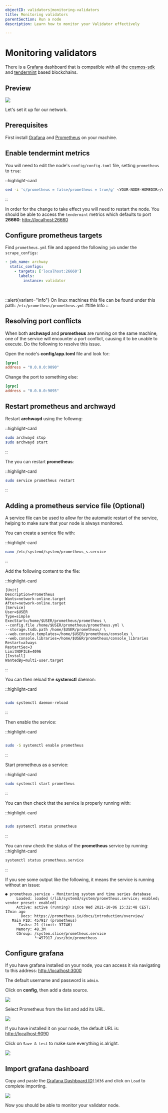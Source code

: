```yaml
---
objectID: validators|monitoring-validators
title: Monitoring validators
parentSection: Run a node
description: Learn how to monitor your Validator effectively

---
```


# Monitoring validators

There is a <a href="https://grafana.com/" target="_blank" >Grafana</a> dashboard that is compatible with all the <a href="https://github.com/cosmos/cosmos-sdk" target="_blank" >cosmos-sdk</a> and <a href="https://github.com/tendermint/tendermint" target="_blank" >tendermint</a> based blockchains.

## Preview

![](/images/docs/cosmos-overview.jpg)

Let's set it up for our network.

## Prerequisites

First install <a href="https://grafana.com/" target="_blank" >Grafana</a> and <a href="https://prometheus.io/" target="_blank" >Prometheus</a> on your machine.

## Enable tendermint metrics

You will need to edit the node's `config/config.toml` file, setting `prometheus` to `true`:

::highlight-card

```bash
sed -i 's/prometheus = false/prometheus = true/g' <YOUR-NODE-HOMEDIR>/config/config.toml
```

::

In order for the change to take effect you will need to restart the node. You should be able to access the `tendermint` metrics which defaults to port **26660**: <http://localhost:26660>

## Configure prometheus targets

Find `prometheus.yml` file and append the following `job` under the `scrape_configs`:

```yaml
- job_name: archway
  static_configs:
    - targets: ['localhost:26660']
      labels:
        instance: validator
```

<br>

::alert{variant="info"}
On linux machines this file can be found under this path: `/etc/prometheus/prometheus.yml`
#title
Info
::


## Resolving port conflicts

When both **archwayd** and **prometheus** are running on the same machine, one of the service will encounter a port conflict, causing it to be unable to execute. Do the following to resolve this issue.

Open the node's **config/app.toml** file and look for:

```toml
[grpc]
address = "0.0.0.0:9090"
```

Change the port to something else:

```toml
[grpc]
address = "0.0.0.0:9095"
```

## Restart prometheus and archwayd

Restart **archwayd** using the followng:

::highlight-card

```bash
sudo archwayd stop
sudo archwayd start
```

::

The you can restart **prometheus**:

::highlight-card

```bash
sudo service prometheus restart
```

::


## Adding a prometheus service file (Optional)

A service file can be used to allow for the automatic restart of the service, helping to make sure that your node is always monitored.

You can create a service file with:

::highlight-card

```bash
nano /etc/systemd/system/prometheus_s.service

```

::


Add the following content to the file:

::highlight-card

```service
[Unit]
Description=Prometheus
Wants=network-online.target
After=network-online.target
[Service]
User=$USER
Type=simple
ExecStart=/home/$USER/prometheus/prometheus \
--config.file /home/$USER/prometheus/prometheus.yml \
--storage.tsdb.path /home/$USER/prometheus/ \
--web.console.templates=/home/$USER/prometheus/consoles \
--web.console.libraries=/home/$USER/prometheus/console_libraries
Restart=always
RestartSec=3
LimitNOFILE=4096
[Install]
WantedBy=multi-user.target

```

::

You can then reload the **systemctl** daemon:

::highlight-card

```bash

sudo systemctl daemon-reload
```

::

Then enable the service:

::highlight-card

```bash

sudo -S systemctl enable prometheus
```

::

Start prometheus as a service:

::highlight-card

```bash
sudo systemctl start prometheus
```

::

You can then check that the service is properly running with:

::highlight-card

```bash

sudo systemctl status prometheus
```

::

You can now check the status of the **prometheus** service by running:
::highlight-card

```bash
systemctl status prometheus.service
```

::

If you see some output like the following, it means the service is running without an issue:

```
● prometheus.service - Monitoring system and time series database
     Loaded: loaded (/lib/systemd/system/prometheus.service; enabled; vendor preset: enabled)
     Active: active (running) since Wed 2021-10-06 15:32:48 CEST; 17min ago
       Docs: https://prometheus.io/docs/introduction/overview/
   Main PID: 457917 (prometheus)
      Tasks: 21 (limit: 37746)
     Memory: 48.3M
     CGroup: /system.slice/prometheus.service
             └─457917 /usr/bin/prometheus
```


## Configure grafana

If you have grafana installed on your node, you can access it via navigating to this address: <http://localhost:3000>

The default username and password is `admin`.

Click on **config**, then add a data source.

![](/images/docs/grafana01.png)

Select Prometheus from the list and add its URL.

![](/images/docs/grafana02.png)

If you have installed it on your node, the default URL is: <http://localhost:9090>

Click on `Save & test` to make sure everything is alright.

![](/images/docs/grafana03.png)

## Import grafana dashboard

Copy and paste the <a href="https://grafana.com/grafana/dashboards/11036" target="_blank" >Grafana Dashboard ID</a>`11036` and click on `Load` to complete importing.

![](/images/docs/grafana04.png)

Now you should be able to monitor your validator node.
